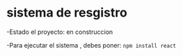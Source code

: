<h1> sistema de resgistro</h1>

-Estado el proyecto: en construccion

-Para ejecutar el sistema , debes poner:
```npm install react```
